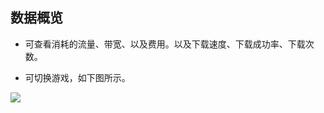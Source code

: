 ## 数据概览

- 可查看消耗的流量、带宽、以及费用。以及下载速度、下载成功率、下载次数。

- 可切换游戏，如下图所示。

![](http://imgcache.tce.fsphere.cn/image/mc.qcloudimg.com/static/img/10e7506ed0d071ddee6a306a0c4be7ea/shujugailan.png)



